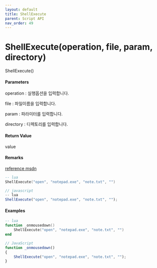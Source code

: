 ```yaml
---
layout: default
title: ShellExecute
parent: Script API
nav_order: 49
---
```

# ShellExecute\(operation, file, param, directory\)

ShellExecute\(\)

#### Parameters

operation : 실행옵션을 입력합니다.

file : 파일이름을 입력합니다.

param : 파라미터를 입력합니다.

directory : 디렉토리를 입력합니다.

#### Return Value

value

#### Remarks

[reference msdn](https://msdn.microsoft.com/query/dev14.query?appId=Dev14IDEF1&l=EN-US&k=k%28SHELLAPI%2FShellExecute%29;k%28ShellExecute%29;k%28DevLang-C%2B%2B%29;k%28TargetOS-Windows%29&rd=true)

```lua
-- lua
ShellExecute("open", "notepad.exe", "note.txt", "")
```

```js
// javascript
-- lua
ShellExecute("open", "notepad.exe", "note.txt", "");
```

#### 

#### Examples

```lua
-- lua
function _onmousedown()
    ShellExecute("open", "notepad.exe", "note.txt", "")
end
```

```js
// JavaScript
function _onmousedown()
{    
    ShellExecute("open", "notepad.exe", "note.txt", "");
}
```



